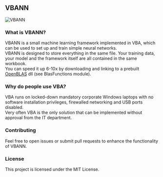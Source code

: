 ## VBANN
![VBANN](https://github.com/user-attachments/assets/2857bf20-bc6c-4d6d-ae50-06b5e156046c)

### What is VBANN?
VBANN is a small machine learning framework implemented in VBA, which can be used to set up and train simple neural networks.<br/>
VBANN is designed to store everything in the same file. Your training data, your model and the framework itself are all contained in the same workbook.<br/>
You can speed it up 6-10x by downloading and linking to a prebuilt [OpenBLAS](https://sourceforge.net/projects/openblas/files/) dll (see BlasFunctions module).

### Why do people use VBA?
VBA runs on locked-down mandatory corporate Windows laptops with no software installation privileges, firewalled networking and USB ports disabled.<br/>
Very often VBA is the only solution that can be implemented without approval from the IT department.

### Contributing
Feel free to open issues or submit pull requests to enhance the functionality of VBANN.

### License
This project is licensed under the MIT License.
